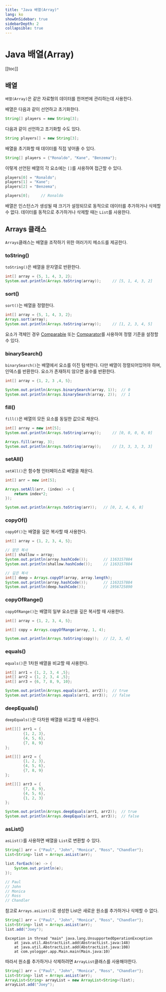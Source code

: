 ```yaml
---
title: "Java 배열(Array)"
lang: ko
showOnSidebar: true
sidebarDepth: 2
collapsible: true
---
```


# Java 배열(Array)
[[toc]]

## 배열
`배열(Array)`은 같은 자료형의 데이터를 한꺼번에 관리하는데 사용한다.

배열은 다음과 같이 선언하고 초기화한다.
``` java
String[] players = new String[3];
```
다음과 같이 선언하고 초기화할 수도 있다.
``` java
String players[] = new String[3];
```
배열을 초기화할 때 데이터를 직접 넣어줄 수 있다.
``` java
String[] players = {"Ronaldo", "Kane", "Benzema"};
```
이렇게 선언된 배열의 각 요소에는 `[]`를 사용하여 접근할 수 있다.
``` java
players[0] = "Ronaldo";
players[1] = "Kane";
players[2] = "Benzema";

players[0];     // Ronaldo
```

배열은 인스턴스가 생성될 때 크기가 설정되므로 동적으로 데이터를 추가하거나 삭제할 수 없다. 데이터를 동적으로 추가하거나 삭제할 때는 `List`를 사용한다.

## Arrays 클래스
`Arrays`클래스는 배열을 조작하기 위한 여러가지 메소드를 제공한다.

### toString()
`toString()`은 배열을 문자열로 반환한다.
``` java
int[] array = {5, 1, 4, 3, 2};
System.out.println(Arrays.toString(array));     // [5, 1, 4, 3, 2]
```

### sort()
`sort()`는 배열을 정렬한다.
``` java
int[] array = {5, 1, 4, 3, 2};
Arrays.sort(array);
System.out.println(Arrays.toString(array));     // [1, 2, 3, 4, 5]
```
요소가 객체인 경우 [Comparable](/10_java/180501_comparable_comparator.html#comparable) 또는 [Comparator](/post/10_java/180501_comparable_comparator.html#comparator)를 사용하여 정렬 기준을 설정할 수 있다.

### binarySearch()
`binarySearch()`는 배열에서 요소를 이진 탐색한다. 다만 배열이 정렬되어있어야 하며, 인덱스를 반환한다. 요소가 존재하지 않으면 음수를 반환한다.
``` java
int[] array = {1, 2, 3 ,4, 5};

System.out.println(Arrays.binarySearch(array, 1));  // 0
System.out.println(Arrays.binarySearch(array, 2));  // 1
```

### fill()
`fill()`은 배열의 모든 요소를 동일한 값으로 채운다.
``` java
int[] array = new int[5];
System.out.println(Arrays.toString(array));     // [0, 0, 0, 0, 0]

Arrays.fill(array, 3);
System.out.println(Arrays.toString(array));     // [3, 3, 3, 3, 3]
```

### setAll()
`setAll()`은 함수형 인터페이스로 배열을 채운다.
``` java
int[] arr = new int[5];

Arrays.setAll(arr, (index) -> {
    return index*2;
});

System.out.println(Arrays.toString(arr));   // [0, 2, 4, 6, 8]
```

### copyOf()
`copyOf()`는 배열을 깊은 복사할 때 사용한다.
``` java
int[] array = {1, 2, 3, 4, 5};

// 얕은 복사
int[] shallow = array;
System.out.println(array.hashCode());       // 1163157884
System.out.println(shallow.hashCode());     // 1163157884

// 깊은 복사
int[] deep = Arrays.copyOf(array, array.length);
System.out.println(array.hashCode());       // 1163157884
System.out.println(deep.hashCode());        // 1956725890
```

### copyOfRange()
`copyOfRange()`는 배열의 일부 요소만을 깊은 복사할 때 사용한다.
``` java
int[] array = {1, 2, 3, 4, 5};

int[] copy = Arrays.copyOfRange(array, 1, 4);

System.out.println(Arrays.toString(copy));  // [2, 3, 4]
```

### equals()
`equals()`은 1차원 배열을 비교할 때 사용한다.
``` java
int[] arr1 = {1, 2, 3, 4 ,5};
int[] arr2 = {1, 2, 3, 4 ,5};
int[] arr3 = {6, 7, 8, 9, 10};

System.out.println(Arrays.equals(arr1, arr2));  // true
System.out.println(Arrays.equals(arr1, arr3));  // false
```

### deepEquals()
`deepEquals()`은 다차원 배열을 비교할 때 사용한다.
``` java
int[][] arr1 = {
        {1, 2, 3},
        {4, 5, 6},
        {7, 8, 9}
};

int[][] arr2 = {
        {1, 2, 3},
        {4, 5, 6},
        {7, 8, 9}
};

int[][] arr3 = {
        {7, 8, 9},
        {4, 5, 6},
        {1, 2, 3}
};

System.out.println(Arrays.deepEquals(arr1, arr2));  // true
System.out.println(Arrays.deepEquals(arr1, arr3));  // false
```

### asList()
`asList()`를 사용하면 배열을 `List`로 변환할 수 있다.
``` java
String[] arr = {"Paul", "John", "Monica", "Ross", "Chandler"};
List<String> list = Arrays.asList(arr);

list.forEach((e) -> {
    System.out.println(e);
});

// Paul
// John
// Monica
// Ross
// Chandler
```

참고로 `Arrays.asList()`로 생성한 List은 새로운 원소를 추가하거나 삭제할 수 없다. 
``` java
String[] arr = {"Paul", "John", "Monica", "Ross", "Chandler"};
List<String> list = Arrays.asList(arr);
list.add("Joey");
```
```
Exception in thread "main" java.lang.UnsupportedOperationException
	at java.util.AbstractList.add(AbstractList.java:148)
	at java.util.AbstractList.add(AbstractList.java:108)
	at com.yologger.app.Main.main(Main.java:10)
```
따라서 원소를 추가하거나 삭제하려면 `ArrayList`클래스를 사용해야한다.
``` java
String[] arr = {"Paul", "John", "Monica", "Ross", "Chandler"};
List<String> list = Arrays.asList(arr);
ArrayList<String> arrayList = new ArrayList<String>(list);
arrayList.add("Joey");
```